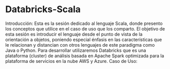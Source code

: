 # Databricks-Scala
Introducción: 
Esta es la sesión dedicado al lenguaje Scala, donde presento los conceptos que utilice en el caso de uso que los comparto. El objetivo de esta sesión es introducir el lenguaje desde el punto de vista de la orientación a objetos, poniendo especial énfasis en las características que le relacionan y distancian con otros lenguajes de este paradigma como Java o Python. Para desarrollar utilizaremos  Databricks que es una plataforma (cluster) de análisis basada en Apache Spark optimizada para la plataforma de servicios en la nube AWS y Azure.
Caso de Uso: 
